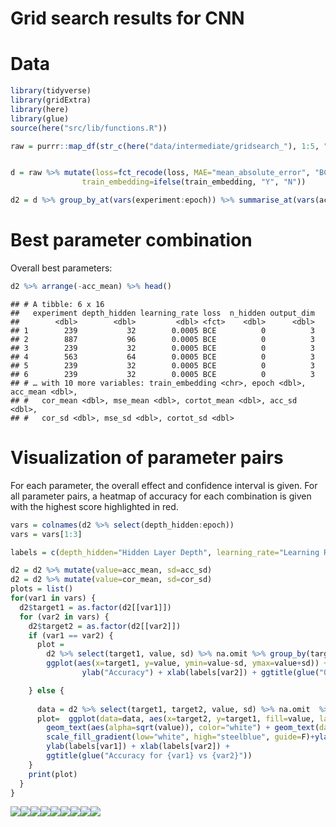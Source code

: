 Grid search results for CNN
================

# Data

``` r
library(tidyverse)
library(gridExtra)
library(here)
library(glue)
source(here("src/lib/functions.R"))

raw = purrr::map_df(str_c(here("data/intermediate/gridsearch_"), 1:5, ".csv"), read_csv)


d = raw %>% mutate(loss=fct_recode(loss, MAE="mean_absolute_error", "BCE"="binary_crossentropy", MSE="mean_squared_error"),
                train_embedding=ifelse(train_embedding, "Y", "N")) 

d2 = d %>% group_by_at(vars(experiment:epoch)) %>% summarise_at(vars(acc:cortot), list(mean=mean, sd=sd), na.rm=T) %>% ungroup()
```

# Best parameter combination

Overall best parameters:

``` r
d2 %>% arrange(-acc_mean) %>% head()
```

    ## # A tibble: 6 x 16
    ##   experiment depth_hidden learning_rate loss  n_hidden output_dim
    ##        <dbl>        <dbl>         <dbl> <fct>    <dbl>      <dbl>
    ## 1        239           32        0.0005 BCE          0          3
    ## 2        887           96        0.0005 BCE          0          3
    ## 3        239           32        0.0005 BCE          0          3
    ## 4        563           64        0.0005 BCE          0          3
    ## 5        239           32        0.0005 BCE          0          3
    ## 6        239           32        0.0005 BCE          0          3
    ## # … with 10 more variables: train_embedding <chr>, epoch <dbl>, acc_mean <dbl>,
    ## #   cor_mean <dbl>, mse_mean <dbl>, cortot_mean <dbl>, acc_sd <dbl>,
    ## #   cor_sd <dbl>, mse_sd <dbl>, cortot_sd <dbl>

# Visualization of parameter pairs

For each parameter, the overall effect and confidence interval is given.
For all parameter pairs, a heatmap of accuracy for each combination is
given with the highest score highlighted in red.

``` r
vars = colnames(d2 %>% select(depth_hidden:epoch))
vars = vars[1:3]

labels = c(depth_hidden="Hidden Layer Depth", learning_rate="Learning Rate", loss="Loss", n_hidden="# of Hidden Layers", output_dim="Output Dimensionality", train_embedding="Retrain Embedding Layer?", epoch="# Epochs")

d2 = d2 %>% mutate(value=acc_mean, sd=acc_sd)
d2 = d2 %>% mutate(value=cor_mean, sd=cor_sd)
plots = list()
for(var1 in vars) {
  d2$target1 = as.factor(d2[[var1]])
  for (var2 in vars) {
    d2$target2 = as.factor(d2[[var2]])
    if (var1 == var2) {
      plot = 
        d2 %>% select(target1, value, sd) %>% na.omit %>% group_by(target1) %>% summarize(value=max(value), sd=sd[which.max(value)]) %>% 
        ggplot(aes(x=target1, y=value, ymin=value-sd, ymax=value+sd)) + geom_point() + geom_errorbar() +
                ylab("Accuracy") + xlab(labels[var2]) + ggtitle(glue("Overall accuracy for {var2}"))

    } else {
      
      data = d2 %>% select(target1, target2, value, sd) %>% na.omit  %>% group_by(target1, target2) %>% summarize(value=max(value)) %>% arrange(-value)
      plot=  ggplot(data=data, aes(x=target2, y=target1, fill=value, label=str_replace(format(value, digits=2), "0\\.", "."))) + geom_tile() + 
        geom_text(aes(alpha=sqrt(value)), color="white") + geom_text(data=head(data,1), color="darkred", fontface = "bold") + 
        scale_fill_gradient(low="white", high="steelblue", guide=F)+ylab(var1)+xlab(var2) + guides(alpha=FALSE) + 
        ylab(labels[var1]) + xlab(labels[var2]) +
        ggtitle(glue("Accuracy for {var1} vs {var2}"))
    }
    print(plot)
  }
}
```

![](figures/cnn_gridsearch-1.png)<!-- -->![](figures/cnn_gridsearch-2.png)<!-- -->![](figures/cnn_gridsearch-3.png)<!-- -->![](figures/cnn_gridsearch-4.png)<!-- -->![](figures/cnn_gridsearch-5.png)<!-- -->![](figures/cnn_gridsearch-6.png)<!-- -->![](figures/cnn_gridsearch-7.png)<!-- -->![](figures/cnn_gridsearch-8.png)<!-- -->![](figures/cnn_gridsearch-9.png)<!-- -->
